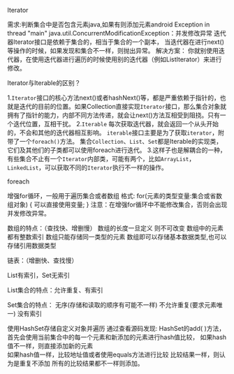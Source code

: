 Iterator

需求:判断集合中是否包含元素java,如果有则添加元素android
Exception in thread "main" java.util.ConcurrentModificationException：并发修改异常
迭代器Iterator接口是依赖于集合的，相当于集合的一个副本， 当迭代器在进行next()等操作的时候，如果发现和集合不一样，则抛出异常。
解决方案：
你就别使用迭代器，在使用迭代器进行遍历的时候使用别的迭代器（例如ListIterator）来进行修改。



Iterator与Iterable的区别？

 1.`Iterator`接口的核心方法next()或者hashNext()等，都是严重依赖于指针的，也就是迭代的目前的位置。如果Collection直接实现`Iterator`接口，那么集合对象就拥有了指针的能力，内部不同方法传递，就会让next()方法互相受到阻挠。只有一个迭代位置，互相干扰。
2.`Iterable` 每次获取迭代器，就会返回一个从头开始的，不会和其他的迭代器相互影响。 `iterable`接口主要是为了获取`iterator`，附带了一个`foreach()`方法。
集合`Collection`、`List`、`Set`都是Iterable的实现类，它们及其他们的子类都可以使用foreach进行迭代。 
3.这样子也是解耦合的一种，有些集合不止有一个`Iterator`内部类，可能有两个，比如`ArrayList`，`LinkedList`，可以获取不同的`Iterator`执行不一样的操作。



foreach

增强for循环，一般用于遍历集合或者数组
格式:
for(元素的类型变量:集合或省数组对象) {
		可以直接使用变量;
}
注意：在增强for循环中不能修改集合，否则会出现并发修改异常。

数组的特点：（查找快、增删慢）
数组的长度一旦定义 则不可改变
数组中的元素都有整数索引
数组只能存储同一类型的元素
数组即可以存储基本数据类型,也可以存储引用数据类型

链表：（增删快、查找慢）

List有索引，Set无索引

List集合的特点：允许重复、有索引


Set集合的特点：
无序(存储和读取的顺序有可能不一样)
不允许重复(要求元素唯一)
没有索引

使用HashSet存储自定义对象并遍历
通过查看源码发现:
HashSet的add( )方法，首先会使用当前集合中的每一个元素和新添加的元素进行hash值比较，
如果hash值不一样，则直接添加新的元素	
如果hash值一样，比较地址值或者使用equals方法进行比较
比较结果一样，则认为是重复不添加
所有的比较结果都不一样则添加。

